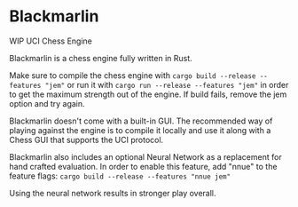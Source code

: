 # Blackmarlin

WIP UCI Chess Engine

Blackmarlin is a chess engine fully written in Rust.

Make sure to compile the chess engine with `cargo build --release --features "jem"` or run it with `cargo run --release --features "jem"` in order to get the maximum strength out of the engine. If build fails, remove the jem option and try again.

Blackmarlin doesn't come with a built-in GUI. The recommended way of playing against the engine is to compile it locally and use it along with a Chess GUI that supports the UCI protocol. 

Blackmarlin also includes an optional Neural Network as a replacement for hand crafted evaluation. In order to enable this feature, add "nnue" to the feature flags: `cargo build --release --features "nnue jem"`

Using the neural network results in stronger play overall.